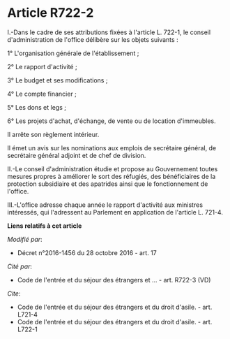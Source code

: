 # Article R722-2

I.-Dans le cadre de ses attributions fixées à l'article L. 722-1, le conseil d'administration de l'office délibère sur les
objets suivants : 

1° L'organisation générale de l'établissement ; 

2° Le rapport d'activité ; 

3° Le budget et ses modifications ; 

4° Le compte financier ; 

5° Les dons et legs ; 

6° Les projets d'achat, d'échange, de vente ou de location d'immeubles. 

Il arrête son règlement intérieur. 

Il émet un avis sur les nominations aux emplois  de secrétaire général, de secrétaire général adjoint et de chef de
division. 

II.-Le conseil d'administration étudie et propose au Gouvernement toutes mesures propres à améliorer le sort des réfugiés,
des bénéficiaires de la protection subsidiaire et des apatrides ainsi que le fonctionnement de l'office. 

III.-L'office adresse chaque année le rapport d'activité aux ministres intéressés, qui l'adressent au Parlement en
application de l'article L. 721-4.

**Liens relatifs à cet article**

_Modifié par_:

  - Décret n°2016-1456 du 28 octobre 2016 - art. 17

_Cité par_:

  - Code de l'entrée et du séjour des étrangers et ... - art. R722-3 (VD)

_Cite_:

  - Code de l'entrée et du séjour des étrangers et du droit d'asile. - art. L721-4
  - Code de l'entrée et du séjour des étrangers et du droit d'asile. - art. L722-1
